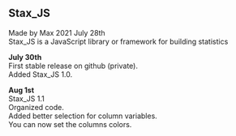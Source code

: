 ## Stax_JS
Made by Max 2021 July 28th <br>
Stax_JS is a JavaScript library or framework for building statistics

**July 30th**<br>
First stable release on github (private).<br>
Added Stax_JS 1.0.<br>

**Aug 1st**<br>
Stax_JS 1.1<br>
Organized code.<br>
Added better selection for column variables.<br>
You can now set the columns colors.<br>

